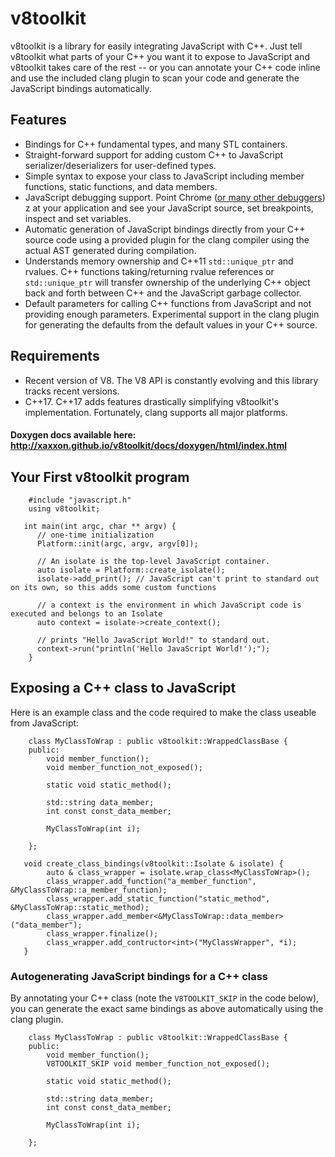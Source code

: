 # v8toolkit
v8toolkit is a library for easily integrating JavaScript with C++.   Just tell v8toolkit what 
parts of your C++ you want it to expose to JavaScript and v8toolkit takes care of the rest -- or you can annotate
your C++ code inline and use the included clang plugin to scan your code and generate the JavaScript bindings
automatically.

## Features
* Bindings for C++ fundamental types, and many STL containers.
* Straight-forward support for adding custom C++ to JavaScript serializer/deserializers for user-defined types.
* Simple syntax to expose your class to JavaScript including member functions, static functions,
and data members.
* JavaScript debugging support.  Point Chrome ([or many other debuggers](https://developer.chrome.com/devtools/docs/debugging-clients)) z at your 
application and see your JavaScript source, set breakpoints, inspect and set variables.   
* Automatic generation of JavaScript bindings directly from your C++ source code using a provided plugin for 
the clang compiler using the actual AST generated during compilation.
* Understands memory ownership and C++11 `std::unique_ptr` and rvalues.   C++ functions taking/returning rvalue references 
or `std::unique_ptr` will transfer ownership of the underlying C++ object back and forth between C++ and the
JavaScript garbage collector.
* Default parameters for calling C++ functions from JavaScript and not providing enough parameters.  Experimental
support in the clang plugin for generating the defaults from the default values in your C++ source.

## Requirements
* Recent version of V8.  The V8 API is constantly evolving and this library tracks recent versions.
* C++17.  C++17 adds features drastically simplifying v8toolkit's implementation.  Fortunately, clang
supports all major platforms.  

#### Doxygen docs available here: http://xaxxon.github.io/v8toolkit/docs/doxygen/html/index.html

   

## Your First v8toolkit program

```language-c++
    #include "javascript.h"
    using v8toolkit;
   
   int main(int argc, char ** argv) {
      // one-time initialization
      Platform::init(argc, argv, argv[0]); 
      
      // An isolate is the top-level JavaScript container.
      auto isolate = Platform::create_isolate();
      isolate->add_print(); // JavaScript can't print to standard out on its own, so this adds some custom functions
        
      // a context is the environment in which JavaScript code is executed and belongs to an Isolate
      auto context = isolate->create_context();
      
      // prints "Hello JavaScript World!" to standard out.
      context->run("println('Hello JavaScript World!');");
    }
```

## Exposing a C++ class to JavaScript

Here is an example class and the code required to make the class useable from JavaScript:

```language-c++
    class MyClassToWrap : public v8toolkit::WrappedClassBase {
    public:
        void member_function();
        void member_function_not_exposed();
        
        static void static_method();

        std::string data_member;
        int const const_data_member;
        
        MyClassToWrap(int i);

    };

   void create_class_bindings(v8toolkit::Isolate & isolate) {
        auto & class_wrapper = isolate.wrap_class<MyClassToWrap>();
        class_wrapper.add_function("a_member_function", &MyClassToWrap::a_member_function);
        class_wrapper.add_static_function("static_method", &MyClassToWrap::static_method);
        class_wrapper.add_member<&MyClassToWrap::data_member>("data_member");
        class_wrapper.finalize();
        class_wrapper.add_contructor<int>("MyClassWrapper", *i);
   }

```

### Autogenerating JavaScript bindings for a C++ class

By annotating your C++ class (note the `V8TOOLKIT_SKIP` in the code below), you can generate the exact same bindings 
as above automatically using the clang plugin.  


```language-c++
    class MyClassToWrap : public v8toolkit::WrappedClassBase {
    public:
        void member_function();
        V8TOOLKIT_SKIP void member_function_not_exposed(); 
        
        static void static_method();

        std::string data_member;
        int const const_data_member;
        
        MyClassToWrap(int i);

    };
```
